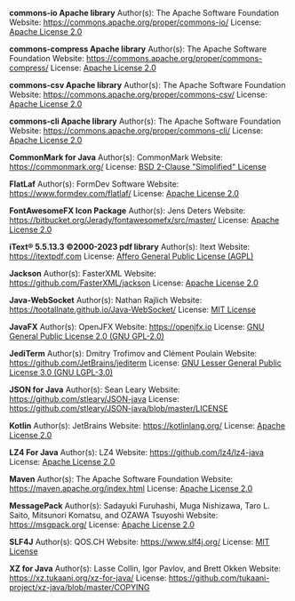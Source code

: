 **commons-io Apache library**
Author(s): The Apache Software Foundation
Website: https://commons.apache.org/proper/commons-io/
License: [Apache License 2.0](https://www.apache.org/licenses/LICENSE-2.0)

**commons-compress Apache library**
Author(s): The Apache Software Foundation
Website: https://commons.apache.org/proper/commons-compress/
License: [Apache License 2.0](https://www.apache.org/licenses/LICENSE-2.0)

**commons-csv Apache library**
Author(s): The Apache Software Foundation
Website: https://commons.apache.org/proper/commons-csv/
License: [Apache License 2.0](https://www.apache.org/licenses/LICENSE-2.0)

**commons-cli Apache library**
Author(s): The Apache Software Foundation
Website: https://commons.apache.org/proper/commons-cli/
License: [Apache License 2.0](https://www.apache.org/licenses/LICENSE-2.0)

**CommonMark for Java**
Author(s): CommonMark
Website: https://commonmark.org/
License: [BSD 2-Clause "Simplified" License](https://github.com/commonmark/commonmark-java/blob/main/LICENSE.txt)

**FlatLaf**
Author(s): FormDev Software
Website: https://www.formdev.com/flatlaf/
License: [Apache License 2.0](https://github.com/JFormDesigner/FlatLaf/blob/main/LICENSE)

**FontAwesomeFX Icon Package**
Author(s): Jens Deters
Website: https://bitbucket.org/Jerady/fontawesomefx/src/master/
License: [Apache License 2.0](https://www.apache.org/licenses/LICENSE-2.0.html)

**iText® 5.5.13.3 ©2000-2023 pdf library**
Author(s): Itext
Website: https://itextpdf.com
License: [Affero General Public License (AGPL)](https://github.com/itext/itextpdf/blob/develop/LICENSE.md)

**Jackson**
Author(s): FasterXML
Website: https://github.com/FasterXML/jackson
License: [Apache License 2.0](https://www.apache.org/licenses/LICENSE-2.0)

**Java-WebSocket**
Author(s): Nathan Rajlich
Website: https://tootallnate.github.io/Java-WebSocket/
License: [MIT License](https://github.com/TooTallNate/Java-WebSocket/blob/master/LICENSE)

**JavaFX**
Author(s): OpenJFX
Website: https://openjfx.io
License: [GNU General Public License 2.0 (GNU GPL-2.0)](https://opensource.org/license/gpl-2-0/)

**JediTerm**
Author(s): Dmitry Trofimov and Clément Poulain
Website: https://github.com/JetBrains/jediterm
License: [GNU Lesser General Public License 3.0 (GNU LGPL-3.0)](https://github.com/JetBrains/jediterm?tab=LGPL-3.0-1-ov-file#readme)

**JSON for Java**
Author(s): Sean Leary
Website: https://github.com/stleary/JSON-java
License: https://github.com/stleary/JSON-java/blob/master/LICENSE

**Kotlin**
Author(s): JetBrains
Website: https://kotlinlang.org/
License: [Apache License 2.0](https://www.apache.org/licenses/LICENSE-2.0)

**LZ4 For Java**
Author(s): LZ4
Website: https://github.com/lz4/lz4-java
License: [Apache License 2.0](https://github.com/lz4/lz4-java/blob/master/LICENSE.txt)

**Maven**
Author(s): The Apache Software Foundation
Website: https://maven.apache.org/index.html
License: [Apache License 2.0](https://www.apache.org/licenses/LICENSE-2.0)

**MessagePack**
Author(s): Sadayuki Furuhashi, Muga Nishizawa, Taro L. Saito, Mitsunori Komatsu, and OZAWA Tsuyoshi
Website: https://msgpack.org/
License: [Apache License 2.0](https://www.apache.org/licenses/LICENSE-2.0)

**SLF4J**
Author(s): QOS.CH
Website: https://www.slf4j.org/
License: [MIT License](https://www.slf4j.org/license.html)

**XZ for Java**
Author(s): Lasse Collin, Igor Pavlov, and Brett Okken
Website: https://xz.tukaani.org/xz-for-java/
License: https://github.com/tukaani-project/xz-java/blob/master/COPYING